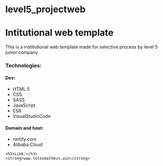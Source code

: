 # level5_projectweb
<h1>Intitutional web template</h1>
    <p>This is a institutional web template made for selective process by level 5 junior company</p>
    <h3>Technologies:</h3>
    <h4>Dev:</h4>
    <ul>
        <li>HTML 5</li>
        <li>CSS</li>
        <li>SASS</li>
        <li>JavaScript</li>
        <li>ES6</li>
        <li>VisualStudioCode</li>
    </ul>
    <h4>Domain and host:</h4>
    <ul>
        <li>netlify.com</li>
        <li>Alibaba Cloud</li>
    </ul>
    
    <h3>Link:</h3>
    <strong>www.telesmatheus.win</strong>
